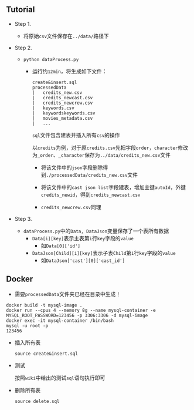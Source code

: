 ## Tutorial

* Step 1.

  * 将原始`csv`文件保存在`../data/`路径下

* Step 2.

  * `python dataProcess.py`

    * 运行约`12min`，将生成如下文件：

      ```
      create&insert.sql
      processedData
      |   credits_new.csv
      |   credits_newcast.csv
      |   credits_newcrew.csv
      |   keywords.csv
      |   keywordskeywords.csv
      |   movies_metadata.csv
      |   ...
      ```

      `sql`文件包含建表并插入所有`csv`的操作

      以`credits`为例，对于原`credits.csv`先把字段`order`，`character`修改为`_order`、`_character`保存为`../data/credits_new.csv`文件

      - 将该文件中的`json`字段删除得到`./processedData/credits_new.csv`文件

      - 将该文件中的`cast json list`字段建表，增加主键`autoId`，外键`credits_newid`，得到`credits_newcast.csv`
      - `credits_newcrew.csv`同理

* Step 3.

  * `dataProcess.py`中的`Data, DataJson`变量保存了一个表所有数据
    * `Data[i][key]`表示主表第`i`行`key`字段的`value`
      * 如`Data[0]['id']`
    * `DataJson[Child][i][key]`表示子表`Child`第`i`行`key`字段的`value`
      * 如`DataJson['cast'][0]['cast_id']`

## Docker

* 需要`processedData`文件夹已经在目录中生成！

```
docker build -t mysql-image .
docker run --cpus 4 --memory 8g --name mysql-container -e MYSQL_ROOT_PASSWORD=123456 -p 3306:3306 -d mysql-image
docker exec -it mysql-container /bin/bash
mysql -u root -p
123456
```

* 插入所有表

  `source create&insert.sql`

* 测试

  按照`wiki`中给出的测试`sql`语句执行即可

* 删除所有表

  `source delete.sql`
